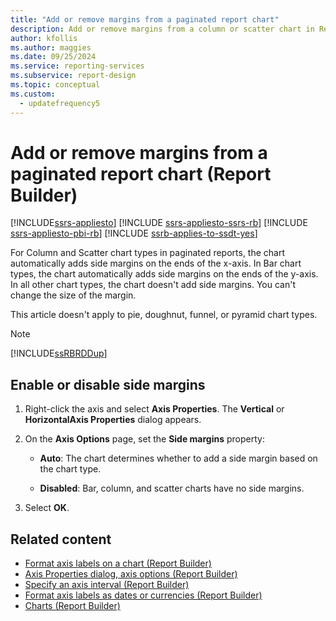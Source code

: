 ```yaml
---
title: "Add or remove margins from a paginated report chart"
description: Add or remove margins from a column or scatter chart in Report Builder. Improve readability or appearance of paginated reports.
author: kfollis
ms.author: maggies
ms.date: 09/25/2024
ms.service: reporting-services
ms.subservice: report-design
ms.topic: conceptual
ms.custom:
  - updatefrequency5
---
```

# Add or remove margins from a paginated report chart (Report Builder)

[!INCLUDE[ssrs-appliesto](../../includes/ssrs-appliesto.md)] [!INCLUDE [ssrs-appliesto-ssrs-rb](../../includes/ssrs-appliesto-ssrs-rb.md)] [!INCLUDE [ssrs-appliesto-pbi-rb](../../includes/ssrs-appliesto-pbi-rb.md)] [!INCLUDE [ssrb-applies-to-ssdt-yes](../../includes/ssrb-applies-to-ssdt-yes.md)]

For Column and Scatter chart types in paginated reports, the chart automatically adds side margins on the ends of the x-axis. In Bar chart types, the chart automatically adds side margins on the ends of the y-axis. In all other chart types, the chart doesn't add side margins. You can't change the size of the margin.  
  
 This article doesn't apply to pie, doughnut, funnel, or pyramid chart types.  
  
> [!NOTE]  
>  [!INCLUDE[ssRBRDDup](../../includes/ssrbrddup-md.md)]  
  
## Enable or disable side margins  
  
1.  Right-click the axis and select **Axis Properties**. The **Vertical** or **HorizontalAxis Properties** dialog appears.  
  
1.  On the **Axis Options** page, set the **Side margins** property:  
  
    -   **Auto**: The chart determines whether to add a side margin based on the chart type.  
  
    -   **Disabled**: Bar, column, and scatter charts have no side margins.  
  
1.  Select **OK**.
  
## Related content

- [Format axis labels on a chart &#40;Report Builder&#41;](../../reporting-services/report-design/formatting-axis-labels-on-a-chart-report-builder-and-ssrs.md)
- [Axis Properties dialog, axis options &#40;Report Builder&#41;](/previous-versions/sql/)
- [Specify an axis interval &#40;Report Builder&#41;](../../reporting-services/report-design/specify-an-axis-interval-report-builder-and-ssrs.md)
- [Format axis labels as dates or currencies &#40;Report Builder&#41;](../../reporting-services/report-design/format-axis-labels-as-dates-or-currencies-report-builder-and-ssrs.md)
- [Charts &#40;Report Builder&#41;](../../reporting-services/report-design/charts-report-builder-and-ssrs.md)
